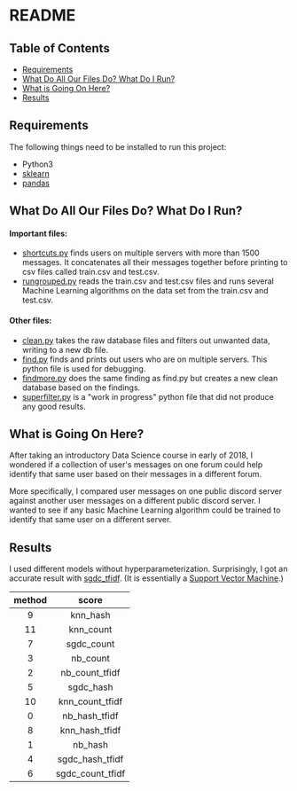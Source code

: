 # README

## Table of Contents  
+ [Requirements](#Requirements)
+ [What Do All Our Files Do? What Do I Run?](#What_Do_All_Our_Files_Do?_What_Do_I_Run?)
+ [What is Going On Here?](#What_is_Going_On_Here?)
+ [Results](#Results)

<a name="Requirements"/>

## Requirements

The following things need to be installed to run this project: 
- Python3
- [sklearn](https://scikit-learn.org/stable/install.html)
- [pandas](https://pandas.pydata.org/pandas-docs/stable/install.html)

<a name="What_Do_All_Our_Files_Do?_What_Do_I_Run?"/>

## What Do All Our Files Do? What Do I Run?

#### Important files: ####
- [shortcuts.py](shortcuts.py) finds users on multiple servers with more than 1500 messages. It concatenates all their messages together before printing to csv files called train.csv and test.csv.
- [rungrouped.py](rungrouped.py) reads the train.csv and test.csv files and runs several Machine Learning algorithms on the data set from the train.csv and test.csv.

#### Other files: ####
- [clean.py](clean.py) takes the raw database files and filters out unwanted data, writing to a new db file.
- [find.py](find.py) finds and prints out users who are on multiple servers. This python file is used for debugging.
- [findmore.py](findmore.py) does the same finding as find.py but creates a new clean database based on the findings.
- [superfilter.py](superfilter.py) is a "work in progress" python file that did not produce any good results.

<a name="What_is_Going_On_Here?"/>

## What is Going On Here?

After taking an introductory Data Science course in early of 2018, I wondered if a collection of user's messages on one forum could help identify that same user based on their messages in a different forum. 

More specifically, I compared user messages on one public discord server against another user messages on a different public discord server. I wanted to see if any basic Machine Learning algorithm could be trained to identify that same user on a different server.

<a name="Results"/>

## Results

I used different models without hyperparameterization. Surprisingly, I got an accurate result with [sgdc_tfidf](https://scikit-learn.org/stable/modules/generated/sklearn.feature_extraction.text.TfidfVectorizer.html). (It is essentially a [Support Vector Machine](https://scikit-learn.org/stable/modules/svm.html).)

**method**|**score**
:-----:|:-----:
9|knn\_hash
11|knn\_count
7|sgdc\_count
3|nb\_count
2|nb\_count\_tfidf
5|sgdc\_hash
10|knn\_count\_tfidf
0|nb\_hash\_tfidf
8|knn\_hash\_tfidf
1|nb\_hash
4|sgdc\_hash\_tfidf
6|sgdc\_count\_tfidf
